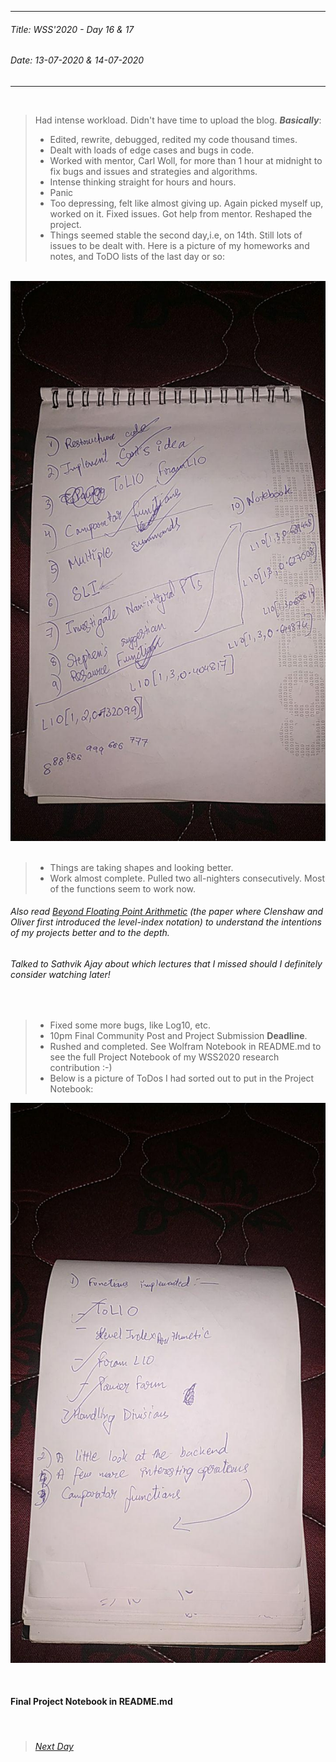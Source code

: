 ----------
###### Title: WSS'2020 - Day 16 & 17
###### Date: 13-07-2020 & 14-07-2020
----------
&nbsp;



> Had intense workload. Didn't have time to upload the blog.
> ***Basically***:
> - Edited, rewrite, debugged, redited my code thousand times.
> - Dealt with loads of edge cases and bugs in code.
> - Worked with mentor, Carl Woll, for more than 1 hour at midnight to fix bugs and issues and strategies and algorithms.
> - Intense thinking straight for hours and hours.
> - Panic
> - Too depressing, felt like almost giving up. Again picked myself up, worked on it. Fixed issues. Got help from mentor. Reshaped the project.
> - Things seemed stable the second day,i.e, on 14th. Still lots of issues to be dealt with. Here is a picture of my homeworks and notes, and ToDO lists of the last
day or so: 

&nbsp;
![On LIA](photo_2020-07-17_18-17-14.jpg)
&nbsp;
> - Things are taking shapes and looking better.
> - Work almost complete. Pulled two all-nighters consecutively. Most of the functions seem to work now.

###### Also read [Beyond Floating Point Arithmetic](62.322429.pdf) (the paper where Clenshaw and Oliver first introduced the level-index notation) to understand the intentions of my projects better and to the depth.
###### Talked to Sathvik Ajay about which lectures that I missed should I definitely consider watching later!

&nbsp;
> - Fixed some more bugs, like Log10, etc.
> - 10pm Final Community Post and Project Submission **Deadline**.
> - Rushed and completed. See Wolfram Notebook in README.md to see the full Project Notebook of my WSS2020 research contribution :-)
> - Below is a picture of ToDos I had sorted out to put in the Project Notebook:

![On LIA](photo_2020-07-17_18-17-33.jpg)

&nbsp;
#### Final Project Notebook in README.md



&nbsp;
> ###### [Next Day](Day18.md)

